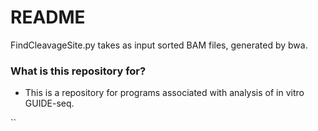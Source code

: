 # README #

FindCleavageSite.py takes as input sorted BAM files, generated by bwa.

### What is this repository for? ###

* This is a repository for programs associated with analysis of in vitro GUIDE-seq.

``